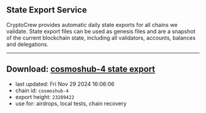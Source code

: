 ## State Export Service
CryptoCrew provides automatic daily state exports for all chains we validate. State export files can be used as genesis files and are a snapshot of the current blockchain state, including all validators, accounts, balances and delegations.

---
**Download: [cosmoshub-4 state export](https://dl-eu2.ccvalidators.com/SERVICE/cosmoshub/cosmoshub-4_export_23289422.json)**
---

- last updated: Fri Nov 29 2024 16:06:06
- chain id: `cosmoshub-4`
- export height: `23289422`
- use for: airdrops, local tests, chain recovery
